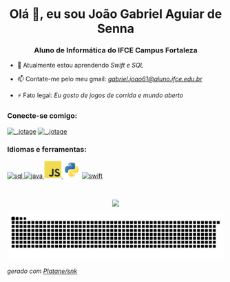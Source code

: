 <h1 align="center">Olá 👋, eu sou João Gabriel Aguiar de Senna</h1>
<h3 align="center">Aluno de Informática do IFCE Campus Fortaleza</h3>

- 🌱 Atualmente estou aprendendo *Swift e SQL*

- 📫 Contate-me pelo meu gmail: *gabriel.joao61@aluno.ifce.edu.br*

- ⚡ Fato legal: *Eu gosto de jogos de corrida e mundo aberto*

<h3 align="left"> Conecte-se comigo:</h3>
<p align="left">
<a href="https://instagram.com/_.jotage" target="blank"><img align="center" src="https://icons.iconarchive.com/icons/designbolts/free-instagram/256/Active-Instagram-3-icon.png" alt="_.jotage" height="30" width="30" /></a>
<a href="https://jotage.netlify.app" target="blank"><img align="center" src="https://images.vexels.com/media/users/3/205565/isolated/preview/06e9efa04344b1363ec1eb57f393bf44-icone-de-cursor-do-site.png" alt="_.jotage" height="36" width="40" /></a>
</p>

<h3 align="left">Idiomas e ferramentas:</h3>
<p align="left"> 
  <a href="https://firebase.google.com/" target="_blank" rel="noreferrer"> <img src="https://icons.iconarchive.com/icons/fatcow/farm-fresh/32/sql-server-refresh-icon.png" alt="sql" width="40" height="40 "/> </a> 
  <a href="https://www.java.com" target="_blank" rel="noreferrer"> <img src="https://icons.iconarchive.com/icons/tatice/cristal-intense/128/Java-icon.png" alt="java" width="40" height="40"/> </a> 
  <a href="https://developer.mozilla.org/ en-US/docs/Web/JavaScript" target="_blank" rel="noreferrer"> <img src="https://raw.githubusercontent.com/devicons/devicon/master/icons/javascript/javascript-original.svg" alt="javascript" width="40" height="40"/> </a> 
  <a href="https://www.python.org" target="_blank" rel="noreferrer"> <img src="https://raw.githubusercontent.com/devicons/devicon/master/icons/python/python-original.svg" alt="python" width="40" height="40"/></a>
  <a href="https://www.apple.com/br/swift/" target="_blank" rel="noreferrer"> <img src="https://cdn-icons-png.flaticon.com/128/5968/5968371.png" alt="swift" width="40" height="40"/> </a 
</p>

<div align="center">
<br>
<p align="center"><img width="21%" align="center" src="https://profile-counter.glitch.me/Jot4g3/count.svg" /></p> 
</div>

<picture>
  <source media="(prefers-color-scheme: dark)" srcset="https://raw.githubusercontent.com/Jot4g3/Jot4g3/output/github-contribution-grid-snake-dark.svg">
  <img alt="github contribution grid snake animation" src="https://raw.githubusercontent.com/Jot4g3/Jot4g3/output/github-contribution-grid-snake.svg">
</picture>

_gerado com [Platane/snk](https://github.com/Platane/snk)_
